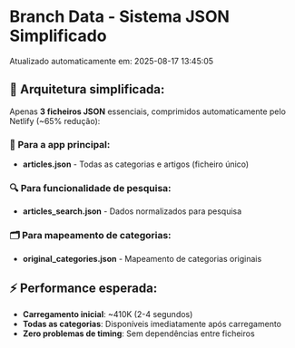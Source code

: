 # Branch Data - Sistema JSON Simplificado
Atualizado automaticamente em: 2025-08-17 13:45:05

## 🎯 Arquitetura simplificada:
Apenas **3 ficheiros JSON** essenciais, comprimidos automaticamente pelo Netlify (~65% redução):

### 📱 Para a app principal:
- **articles.json** - Todas as categorias e artigos (ficheiro único)

### 🔍 Para funcionalidade de pesquisa:
- **articles_search.json** - Dados normalizados para pesquisa

### 🗂️ Para mapeamento de categorias:
- **original_categories.json** - Mapeamento de categorias originais

## ⚡ Performance esperada:
- **Carregamento inicial**: ~410K (2-4 segundos)
- **Todas as categorias**: Disponíveis imediatamente após carregamento
- **Zero problemas de timing**: Sem dependências entre ficheiros
